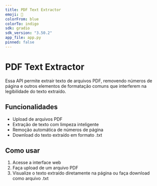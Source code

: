 ```yaml
---
title: PDF Text Extractor
emoji: 📄
colorFrom: blue
colorTo: indigo
sdk: gradio
sdk_version: "3.50.2"
app_file: app.py
pinned: false
---
```


# PDF Text Extractor

Essa API permite extrair texto de arquivos PDF, removendo números de página e outros elementos de formatação comuns que interferem na legibilidade do texto extraído.

## Funcionalidades

- Upload de arquivos PDF
- Extração de texto com limpeza inteligente
- Remoção automática de números de página
- Download do texto extraído em formato .txt

## Como usar

1. Acesse a interface web
2. Faça upload de um arquivo PDF
3. Visualize o texto extraído diretamente na página ou faça download como arquivo .txt
